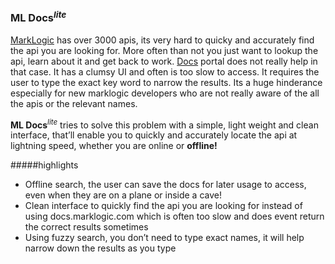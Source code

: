 ### **ML Docs**<sup>_lite_</sup>

[MarkLogic](http://www.marklogic.com/) has over 3000 apis, its very hard to quicky and accurately find the api you are looking for. More often than not you just want to lookup the api, learn about it and get back to work. [Docs](http://docs.marklogic.com/) portal does not really help in that case. It has a clumsy UI and often is too slow to access.  It requires the user to type the exact key word to narrow the results. Its a huge hinderance especially for new marklogic developers who are not really aware of the all the apis or the relevant names.

**ML Docs**<sup>_lite_</sup> tries to solve this problem with a simple, light weight and clean interface, that’ll enable you to quickly and accurately locate the api at lightning speed, whether you are online or __offline!__

#####highlights

+ Offline search, the user can save the docs for later usage to access, even when they are on a plane or inside a cave!
+ Clean interface to quickly find the api you are looking for instead of using docs.marklogic.com which is often too slow and does event return the correct results sometimes
+ Using fuzzy search,  you don’t need to type exact names, it will help narrow down the results as you type
